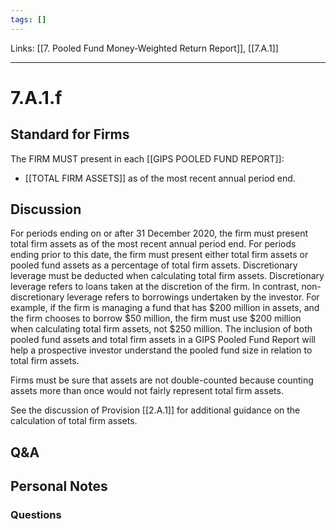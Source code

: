 ```yaml
---
tags: []
---
```

Links: [[7. Pooled Fund Money-Weighted Return Report]], [[7.A.1]]
___
# 7.A.1.f
## Standard for Firms
The FIRM MUST present in each [[GIPS POOLED FUND REPORT]]:
- [[TOTAL FIRM ASSETS]] as of the most recent annual period end.
## Discussion
For periods ending on or after 31 December 2020, the firm must present total firm assets as of the most recent annual period end. For periods ending prior to this date, the firm must present either total firm assets or pooled fund assets as a percentage of total firm assets. Discretionary leverage must be deducted when calculating total firm assets. Discretionary leverage refers to loans taken at the discretion of the firm. In contrast, non-discretionary leverage refers to borrowings undertaken by the investor. For example, if the firm is managing a fund that has $200 million in assets, and the firm chooses to borrow $50 million, the firm must use $200 million when calculating total firm assets, not $250 million. The inclusion of both pooled fund assets and total firm assets in a GIPS Pooled Fund Report will help a prospective investor understand the pooled fund size in relation to total firm assets.

Firms must be sure that assets are not double-counted because counting assets more than once would not fairly represent total firm assets.

See the discussion of Provision [[2.A.1]] for additional guidance on the calculation of total firm assets.
## Q&A

## Personal Notes

### Questions